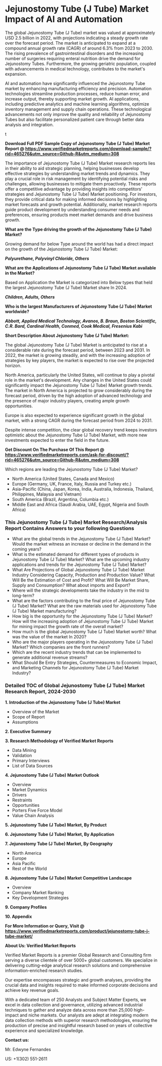<meta name="title" content="Global Jejunostomy Tube (J Tube) Market Impact of AI and Automation"><meta name="description" content="The global Jejunostomy Tube (J Tube) market was valued at approximately USD 2.5 billion in 2022, with projections indicating a steady growth rate over the forecast per"><meta name="title" content="Jejunostomy Tube (J Tube) Market Size, Share, Scope, Trends, Growth, Opportunities, Analysis, Forecast"><h1>Jejunostomy Tube (J Tube) Market Impact of AI and Automation</h1><p>The global Jejunostomy Tube (J Tube) market was valued at approximately USD 2.5 billion in 2022, with projections indicating a steady growth rate over the forecast period. The market is anticipated to expand at a compound annual growth rate (CAGR) of around 6.3% from 2023 to 2030. The rising prevalence of gastrointestinal disorders and the increasing number of surgeries requiring enteral nutrition drive the demand for Jejunostomy Tubes. Furthermore, the growing geriatric population, coupled with advancements in medical technology, contributes to the market's expansion.</p><p>AI and automation have significantly influenced the Jejunostomy Tube market by enhancing manufacturing efficiency and precision. Automation technologies streamline production processes, reduce human error, and increase output, thereby supporting market growth. AI applications, including predictive analytics and machine learning algorithms, optimize inventory management and supply chain operations. These technological advancements not only improve the quality and reliability of Jejunostomy Tubes but also facilitate personalized patient care through better data analysis and integration.</p>t</p><p id="" class=""><strong>Download Full PDF Sample Copy of Jejunostomy Tube (J Tube) Market Report @ <a href="https://www.verifiedmarketreports.com/download-sample/?rid=465276&utm_source=Github-R&utm_medium=308" target="_blank">https://www.verifiedmarketreports.com/download-sample/?rid=465276&utm_source=Github-R&utm_medium=308</a></strong></p><p>The importance of&nbsp;Jejunostomy Tube (J Tube) Market research reports lies in their ability to aid strategic planning, helping businesses develop effective strategies by understanding market trends and dynamics. They play a crucial role in risk management by identifying potential risks and challenges, allowing businesses to mitigate them proactively. These reports offer a competitive advantage by providing insights into competitors' strategies and Jejunostomy Tube (J Tube) Market positioning. For investors, they provide critical data for making informed decisions by highlighting market forecasts and growth potential. Additionally, market research reports guide product development by understanding consumer needs and preferences, ensuring products meet market demands and drive business growth.</p><p><strong>What are the&nbsp;Type driving the growth of the Jejunostomy Tube (J Tube) Market?</strong></p><p id="" class="">Growing demand for below Type around the world has had a direct impact on the growth of the Jejunostomy Tube (J Tube) Market:</p><em><strong>Polyurethane, Polyvinyl Chloride, Others</strong></em></p><strong>What are the&nbsp;Applications&nbsp;of Jejunostomy Tube (J Tube) Market available in the Market?</strong></p><p id="" class="">Based on Application the Market is categorized into Below types that held the largest Jejunostomy Tube (J Tube) Market share In 2024.</p><em><strong>Children, Adults, Others</strong></em></p><strong>Who is the largest Manufacturers of Jejunostomy Tube (J Tube) Market worldwide?</strong></p><p><em><strong>Abbott, Applied Medical Technology, Avanos, B. Braun, Boston Scientific, C.R. Bard, Cardinal Health, Conmed, Cook Medical, Fresenius Kabi</strong></em></p><p id="" class=""><strong>Short Description About Jejunostomy Tube (J Tube) Market:</strong></p><p>The global Jejunostomy Tube (J Tube) Market is anticipated to rise at a considerable rate during the forecast period, between 2023 and 2031. In 2022, the market is growing steadily, and with the increasing adoption of strategies by key players, the market is expected to rise over the projected horizon.</p><p>North America, particularly the United States, will continue to play a pivotal role in the market's development. Any changes in the United States could significantly impact the Jejunostomy Tube (J Tube) Market growth trends. The market in North America is projected to grow considerably during the forecast period, driven by the high adoption of advanced technology and the presence of major industry players, creating ample growth opportunities.</p><p>Europe is also expected to experience significant growth in the global market, with a strong CAGR during the forecast period from 2024 to 2031.</p><p>Despite intense competition, the clear global recovery trend keeps investors optimistic about the Jejunostomy Tube (J Tube) Market, with more new investments expected to enter the field in the future.</p><p id="" class=""><strong>Get Discount On The Purchase Of This Report @ <a href="https://www.verifiedmarketreports.com/ask-for-discount/?rid=465276&utm_source=Github-R&utm_medium=308" target="_blank">https://www.verifiedmarketreports.com/ask-for-discount/?rid=465276&utm_source=Github-R&utm_medium=308</a></strong></p>Which regions are leading the Jejunostomy Tube (J Tube) Market?</p><ul><li>North America (United States, Canada and Mexico)</li><li>Europe (Germany, UK, France, Italy, Russia and Turkey etc.)</li><li>Asia-Pacific (China, Japan, Korea, India, Australia, Indonesia, Thailand, Philippines, Malaysia and Vietnam)</li><li>South America (Brazil, Argentina, Columbia etc.)</li><li>Middle East and Africa (Saudi Arabia, UAE, Egypt, Nigeria and South Africa)</li></ul><h3 id="" class="">This Jejunostomy Tube (J Tube) Market Research/Analysis Report Contains Answers to your following Questions</h3><ul><li>What are the global trends in the Jejunostomy Tube (J Tube) Market? Would the market witness an increase or decline in the demand in the coming years?</li><li>What is the estimated demand for different types of products in Jejunostomy Tube (J Tube) Market? What are the upcoming industry applications and trends for the Jejunostomy Tube (J Tube) Market?</li><li>What Are Projections of Global Jejunostomy Tube (J Tube) Market Industry Considering Capacity, Production and Production Value? What Will Be the Estimation of Cost and Profit? What Will Be Market Share, Supply and Consumption? What about imports and Export?</li><li>Where will the strategic developments take the industry in the mid to long-term?</li><li>What are the factors contributing to the final price of Jejunostomy Tube (J Tube) Market? What are the raw materials used for Jejunostomy Tube (J Tube) Market manufacturing?</li><li>How big is the opportunity for the Jejunostomy Tube (J Tube) Market? How will the increasing adoption of Jejunostomy Tube (J Tube) Market for mining impact the growth rate of the overall market?</li><li>How much is the global Jejunostomy Tube (J Tube) Market worth? What was the value of the market In 2020?</li><li>Who are the major players operating in the Jejunostomy Tube (J Tube) Market? Which companies are the front runners?</li><li>Which are the recent industry trends that can be implemented to generate additional revenue streams?</li><li>What Should Be Entry Strategies, Countermeasures to Economic Impact, and Marketing Channels for Jejunostomy Tube (J Tube) Market Industry?</li></ul><h3 id="" class="">Detailed TOC of Global Jejunostomy Tube (J Tube) Market Research Report, 2024-2030</h3><p id="" class=""><strong>1. Introduction of the Jejunostomy Tube (J Tube) Market</strong></p><ul><li>Overview of the Market</li><li>Scope of Report</li><li>Assumptions</li></ul><p id="" class=""><strong>2. Executive Summary</strong></p><p id="" class=""><strong>3. Research Methodology of Verified Market Reports</strong></p><ul><li>Data Mining</li><li>Validation</li><li>Primary Interviews</li><li>List of Data Sources</li></ul><p id="" class=""><strong>4. Jejunostomy Tube (J Tube) Market Outlook</strong></p><ul><li>Overview</li><li>Market Dynamics</li><li>Drivers</li><li>Restraints</li><li>Opportunities</li><li>Porters Five Force Model</li><li>Value Chain Analysis</li></ul><p id="" class=""><strong>5. Jejunostomy Tube (J Tube) Market, By Product</strong></p><p id="" class=""><strong>6. Jejunostomy Tube (J Tube) Market, By Application</strong></p><p id="" class=""><strong>7. Jejunostomy Tube (J Tube) Market, By Geography</strong></p><ul><li>North America</li><li>Europe</li><li>Asia Pacific</li><li>Rest of the World</li></ul><p id="" class=""><strong>8. Jejunostomy Tube (J Tube) Market Competitive Landscape</strong></p><ul><li>Overview</li><li>Company Market Ranking</li><li>Key Development Strategies</li></ul><p id="" class=""><strong>9. Company Profiles</strong></p><p id="" class=""><strong>10. Appendix</strong></p><p id="" class=""><strong>For More Information or Query, Visit @ <a href="https://www.verifiedmarketreports.com/product/jejunostomy-tube-j-tube-market/" target="_blank">https://www.verifiedmarketreports.com/product/jejunostomy-tube-j-tube-market/</a></strong></p><p id="" class=""><strong>About Us: Verified Market Reports</strong></p><p id="" class="">Verified Market Reports is a premier Global Research and Consulting firm serving a diverse clientele of over 5000+ global customers. We specialize in delivering cutting-edge analytical research solutions and comprehensive information-enriched research studies.</p><p id="" class="">Our expertise encompasses strategic and growth analyses, providing the crucial data and insights required to make informed corporate decisions and achieve key revenue goals.</p><p id="" class="">With a dedicated team of 250 Analysts and Subject Matter Experts, we excel in data collection and governance, utilizing advanced industrial techniques to gather and analyze data across more than 25,000 high-impact and niche markets. Our analysts are adept at integrating modern data collection methods with superior research methodologies, ensuring the production of precise and insightful research based on years of collective experience and specialized knowledge.</p><p id="" class=""><strong>Contact us:</strong></p><p id="" class="">Mr. Edwyne Fernandes</p><p id="" class="">US: +1(302) 551-2611</p>